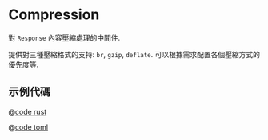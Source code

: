 # Compression

對 `Response` 內容壓縮處理的中間件.

提供對三種壓縮格式的支持: `br`, `gzip`, `deflate`. 可以根據需求配置各個壓縮方式的優先度等.

## 示例代碼

<CodeGroup>
  <CodeGroupItem title="main.rs" active>

@[code rust](../../../../codes/compression/src/main.rs)

  </CodeGroupItem>
  <CodeGroupItem title="Cargo.toml">

@[code toml](../../../../codes/compression/Cargo.toml)

  </CodeGroupItem>
</CodeGroup>